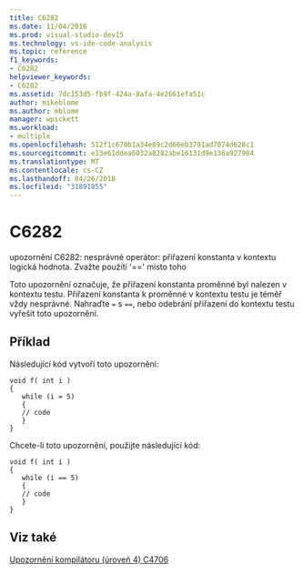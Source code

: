 ```yaml
---
title: C6282
ms.date: 11/04/2016
ms.prod: visual-studio-dev15
ms.technology: vs-ide-code-analysis
ms.topic: reference
f1_keywords:
- C6282
helpviewer_keywords:
- C6282
ms.assetid: 7dc153d5-fb9f-424a-8afa-4e2661efa51c
author: mikeblome
ms.author: mblome
manager: wpickett
ms.workload:
- multiple
ms.openlocfilehash: 512f1c670b1a34e89c2d66eb3791ad7074d628c1
ms.sourcegitcommit: e13e61ddea6032a8282abe16131d9e136a927984
ms.translationtype: MT
ms.contentlocale: cs-CZ
ms.lasthandoff: 04/26/2018
ms.locfileid: "31891855"
---
```

# <a name="c6282"></a>C6282
upozornění C6282: nesprávné operátor: přiřazení konstanta v kontextu logická hodnota. Zvažte použití '==' místo toho

 Toto upozornění označuje, že přiřazení konstanta proměnné byl nalezen v kontextu testu. Přiřazení konstanta k proměnné v kontextu testu je téměř vždy nesprávné. Nahraďte `=` s `==`, nebo odebrání přiřazení do kontextu testu vyřešit toto upozornění.

## <a name="example"></a>Příklad
 Následující kód vytvoří toto upozornění:

```
void f( int i )
{
   while (i = 5)
   {
   // code
   }
}
```

 Chcete-li toto upozornění, použijte následující kód:

```
void f( int i )
{
   while (i == 5)
   {
   // code
   }
}
```

## <a name="see-also"></a>Viz také
 [Upozornění kompilátoru (úroveň 4) C4706](/cpp/error-messages/compiler-warnings/compiler-warning-level-4-c4706)